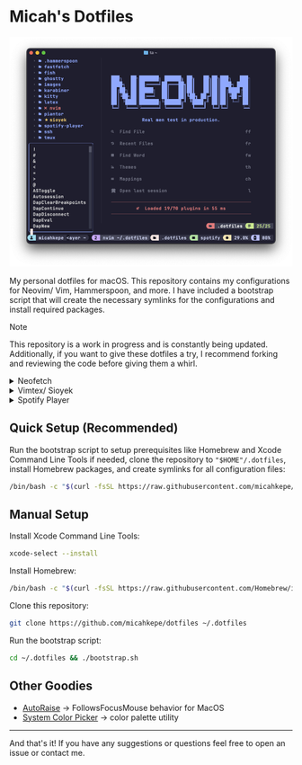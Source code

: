 # Micah's Dotfiles

![Preview of my Neovim setup.](images/nvim.png)

My personal dotfiles for macOS. This repository contains my configurations for
Neovim/ Vim, Hammerspoon, and more. I have included a bootstrap script that will
create the necessary symlinks for the configurations and install required
packages.

> [!NOTE]
> This repository is a work in progress and is constantly being updated.
> Additionally, if you want to give these dotfiles a try, I recommend forking
> and reviewing the code before giving them a whirl.

<details>
<summary>Neofetch</summary>

![Neofetch output](./images/neofetch.png)

</details>

<details>
<summary>Vimtex/ Sioyek</summary>

![LaTeX editing](./images/latex.png)

</details>

<details>
<summary>Spotify Player</summary>

![Spotify player in the terminal](./images/spotify-player.png)

</details>

## Quick Setup (Recommended)

Run the bootstrap script to setup prerequisites like Homebrew and Xcode
Command Line Tools if needed, clone the repository to `"$HOME"/.dotfiles`,
install Homebrew packages, and create symlinks for all configuration files:

```bash
/bin/bash -c "$(curl -fsSL https://raw.githubusercontent.com/micahkepe/dotfiles/refs/heads/main/bootstrap.sh)"
```

## Manual Setup

Install Xcode Command Line Tools:

```bash
xcode-select --install
```

Install Homebrew:

```bash
/bin/bash -c "$(curl -fsSL https://raw.githubusercontent.com/Homebrew/install/HEAD/install.sh)"
```

Clone this repository:

```bash
git clone https://github.com/micahkepe/dotfiles ~/.dotfiles
```

Run the bootstrap script:

```bash
cd ~/.dotfiles && ./bootstrap.sh
```

## Other Goodies

- [AutoRaise](https://github.com/sbmpost/AutoRaise) &rarr; FollowsFocusMouse
  behavior for MacOS
- [System Color Picker](https://apps.apple.com/us/app/system-color-picker/id1545870783?mt=12)
  &rarr; color palette utility

---

And that's it! If you have any suggestions or questions feel free to open an
issue or contact me.

